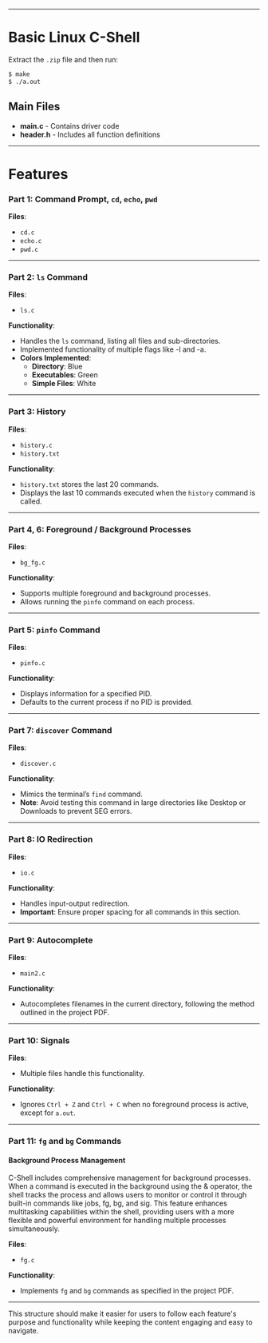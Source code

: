 
---

# Basic Linux C-Shell

Extract the `.zip` file and then run:

```bash
$ make
$ ./a.out
```

## Main Files

- **main.c** - Contains driver code
- **header.h** - Includes all function definitions

---

# Features

### Part 1: Command Prompt, `cd`, `echo`, `pwd`

**Files**:
- `cd.c`
- `echo.c`
- `pwd.c`

---

### Part 2: `ls` Command

**Files**:
- `ls.c`

**Functionality**:
- Handles the `ls` command, listing all files and sub-directories.
- Implemented functionality of multiple flags like -l and -a. 
- **Colors Implemented**:
  - **Directory**: Blue
  - **Executables**: Green
  - **Simple Files**: White

---

### Part 3: History

**Files**:
- `history.c`
- `history.txt`

**Functionality**:
- `history.txt` stores the last 20 commands.
- Displays the last 10 commands executed when the `history` command is called.

---

### Part 4, 6: Foreground / Background Processes

**Files**:
- `bg_fg.c`

**Functionality**:
- Supports multiple foreground and background processes.
- Allows running the `pinfo` command on each process.

---

### Part 5: `pinfo` Command

**Files**:
- `pinfo.c`

**Functionality**:
- Displays information for a specified PID.
- Defaults to the current process if no PID is provided.

---

### Part 7: `discover` Command

**Files**:
- `discover.c`

**Functionality**:
- Mimics the terminal’s `find` command.
- **Note**: Avoid testing this command in large directories like Desktop or Downloads to prevent SEG errors.

---

### Part 8: IO Redirection

**Files**:
- `io.c`

**Functionality**:
- Handles input-output redirection.
- **Important**: Ensure proper spacing for all commands in this section.

---

### Part 9: Autocomplete

**Files**:
- `main2.c`

**Functionality**:
- Autocompletes filenames in the current directory, following the method outlined in the project PDF.

---

### Part 10: Signals

**Files**:
- Multiple files handle this functionality.

**Functionality**:
- Ignores `Ctrl + Z` and `Ctrl + C` when no foreground process is active, except for `a.out`.

---

### Part 11: `fg` and `bg` Commands

#### Background Process Management
C-Shell includes comprehensive management for background processes. When a command is executed in the background using the & operator, the shell tracks the process and allows users to monitor or control it through built-in commands like jobs, fg, bg, and sig. This feature enhances multitasking capabilities within the shell, providing users with a more flexible and powerful environment for handling multiple processes simultaneously.

**Files**:
- `fg.c`

**Functionality**:
- Implements `fg` and `bg` commands as specified in the project PDF.

---

This structure should make it easier for users to follow each feature's purpose and functionality while keeping the content engaging and easy to navigate.
